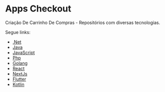 # Apps Checkout

Criação De Carrinho De Compras - Repositórios com diversas tecnologias.

Segue links:

- [.Net](http://www.macoratti.net/aspn_ces.htm)
- [Java](https://github.com/PaulinRcode/Carrinho-De-Compras)
- [JavaScript](https://github.com/williandutras/carrinho-de-compras)
- [Php](https://github.com/DOUGLASMD1/carrinho-de-compras-em-php)
- [Golang](https://github.com/JVUnderground/golang-learning-2)
- [React](https://github.com/AndreAffonso/carrinho-de-compras)
- [NextJs](https://github.com/itsnitinr/nextjs-shopping-cart)
- [Flutter](https://github.com/Flutterando/carrinho_compras)
- [Kotlin](https://github.com/i-vishi/shopping-android-app)

